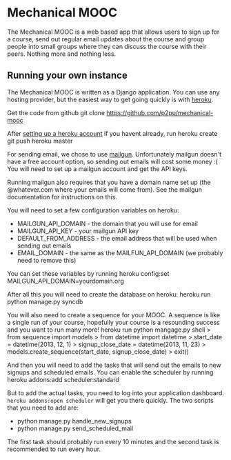 # Mechanical MOOC

The Mechanical MOOC is a web based app that allows users to sign up for a course, send out regular email updates about the course and group people into small groups where they can discuss the course with their peers. Nothing more and nothing less.

## Running your own instance

The Mechanical MOOC is written as a Django application. You can use any hosting provider, but the easiest way to get going quickly is with [heroku](https://www.heroku.com/).

Get the code from github
    git clone https://github.com/p2pu/mechanical-mooc

After [setting up a heroku account](https://devcenter.heroku.com/articles/quickstart#step-4-deploy-an-application) if you havent already, run
    heroku create
    git push heroku master

For sending email, we chose to use [mailgun](http://mailgun.com/). Unfortunately mailgun doesn't have a free account option, so sending out emails will cost some money :( You will need to set up a mailgun account and get the API keys.

Running mailgun also requires that you have a domain name set up (the @whatever.com where your emails will come from). See the mailgun documentation for instructions on this.

You will need to set a few configuration variables on heroku:
- MAILGUN_API_DOMAIN - the domain that you will use for email
- MAILGUN_API_KEY - your mailgun API key
- DEFAULT_FROM_ADDRESS - the email address that will be used when sending out emails
- EMAIL_DOMAIN - the same as the MAILFUN_API_DOMAIN (we probably need to remove this)

You can set these variables by running
    heroku config:set MAILGUN_API_DOMAIN=yourdomain.org

After all this you will need to create the database on heroku:
    heroku run python manage.py syncdb

You will also need to create a sequence for your MOOC. A sequence is like a single run of your course, hopefully your course is a resounding success and you want to run many more!
    heroku run python mangage.py shell
    > from sequence import models
    > from datetime import datetime
    > start_date = datetime(2013, 12, 1)
    > signup_close_date = datetime(2013, 11, 23)
    > models.create_sequence(start_date, signup_close_date)
    > exit()

And then you will need to add the tasks that will send out the emails to new signups and scheduled emails. You can enable the scheduler by running
    heroku addons:add scheduler:standard

But to add the actual tasks, you need to log into your application dashboard. `heroku addons:open scheduler` will get you there quickly. The two scripts that you need to add are:
- python manage.py handle_new_signups
- python manage.py send_scheduled_mail

The first task should probably run every 10 minutes and the second task is recommended to run every hour.
